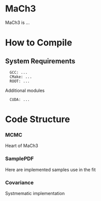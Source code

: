 # MaCh3
MaCh3 is ...

# How to Compile


## System Requirements
```
  GCC: ...
  CMake: ...
  ROOT: ...
```
Additional modules
```
  CUDA: ...
```

# Code Structure

### MCMC
Heart of MaCh3

### SamplePDF
Here are implemented samples use in the fit

### Covariance
Systmematic implementation

